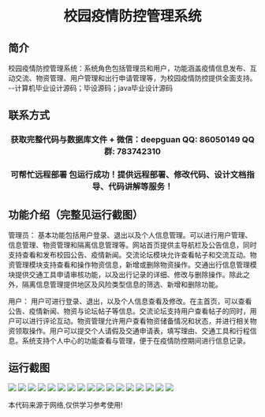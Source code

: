 <p><h1 align="center">校园疫情防控管理系统</h1></p>

## 简介
校园疫情防控管理系统：系统角色包括管理员和用户，功能涵盖疫情信息发布、互动交流、物资管理、用户管理和出行申请管理等，为校园疫情防控提供全面支持。    --计算机毕业设计源码；毕设源码；java毕业设计源码


## 联系方式
<p><h3 align="center">获取完整代码与数据库文件 + 微信：deepguan QQ: 86050149 QQ群: 783742310</h3></p>
<p><h3 align="center">可帮忙远程部署 包运行成功！提供远程部署、修改代码、设计文档指导、代码讲解等服务！</h3></p>

## 功能介绍（完整见运行截图）
管理员： 基本功能包括用户登录、退出以及个人信息管理。可以进行用户管理、信息管理、物资管理和隔离信息管理等。网站首页提供主导航栏及公告信息，同时支持查看和发布校园公告、疫情新闻。交流论坛模块允许查看帖子和交流互动。物资管理模块支持查看和操作物资信息，新增或删除物资操作。交通出行信息管理模块提供交通工具申请审核功能，以及出行记录的详细、修改与删除操作。除此之外，隔离信息管理提供地区及风险类型信息的筛选、新增和删除功能。

用户： 用户可进行登录、退出，以及个人信息查看及修改。在主首页，可以查看公告、疫情新闻、物资与论坛帖子等信息。交流论坛支持用户查看帖子的同时，用户可以进行评论互动。物资管理允许用户查看物资储备情况和状态，并进行相关物资领取操作。用户可以提交个人请假及交通申请表，填写理由、交通工具和行程信息。系统支持个人中心的功能查看与管理，便于在疫情防控期间进行信息记录。


## 运行截图
![](img/001.jpg)
![](img/002.jpg)
![](img/003.jpg)
![](img/004.jpg)
![](img/005.jpg)
![](img/006.jpg)
![](img/007.jpg)
![](img/008.jpg)
![](img/009.jpg)
![](img/010.jpg)
![](img/011.jpg)
![](img/012.jpg)
![](img/013.jpg)
![](img/014.jpg)
![](img/015.jpg)
![](img/016.jpg)
![](img/017.jpg)

<p>本代码来源于网络,仅供学习参考使用!</p>
